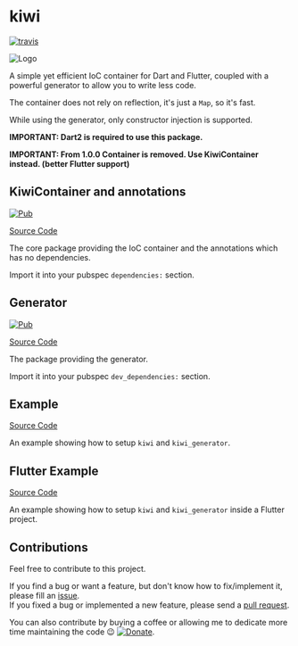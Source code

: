 # kiwi

[![travis](https://img.shields.io/travis/vanlooverenkoen/kiwi.svg)](https://travis-ci.org/vanlooverenkoen/kiwi)

![Logo](https://raw.githubusercontent.com/letsar/kiwi/master/images/logo.png)

A simple yet efficient IoC container for Dart and Flutter, coupled with a powerful generator to allow you to write less code.

The container does not rely on reflection, it's just a `Map`, so it's fast.

While using the generator, only constructor injection is supported.

**IMPORTANT: Dart2 is required to use this package.**

**IMPORTANT: From 1.0.0 Container is removed. Use KiwiContainer instead. (better Flutter support)**

## KiwiContainer and annotations

[![Pub](https://img.shields.io/pub/v/kiwi.svg)](https://pub.dartlang.org/packages/kiwi)

[Source Code](https://github.com/letsar/kiwi/tree/master/kiwi)

The core package providing the IoC container and the annotations which has no dependencies.

Import it into your pubspec `dependencies:` section.

## Generator

[![Pub](https://img.shields.io/pub/v/kiwi_generator.svg)](https://pub.dartlang.org/packages/kiwi_generator)

[Source Code](https://github.com/letsar/kiwi/tree/master/kiwi_generator)

The package providing the generator.

Import it into your pubspec `dev_dependencies:` section.

## Example

[Source Code](https://github.com/letsar/kiwi/tree/master/example)

An example showing how to setup `kiwi` and `kiwi_generator`.

## Flutter Example

[Source Code](https://github.com/letsar/kiwi/tree/master/flutter_example)

An example showing how to setup `kiwi` and `kiwi_generator` inside a Flutter project.

## Contributions

Feel free to contribute to this project.

If you find a bug or want a feature, but don't know how to fix/implement it, please fill an [issue](https://github.com/letsar/kiwi/issues).  
If you fixed a bug or implemented a new feature, please send a [pull request](https://github.com/letsar/kiwi/pulls).

You can also contribute by buying a coffee or allowing me to dedicate more time maintaining the code :wink: [![Donate](https://img.shields.io/badge/Donate-PayPal-green.svg)](https://paypal.me/RomainRastel).
